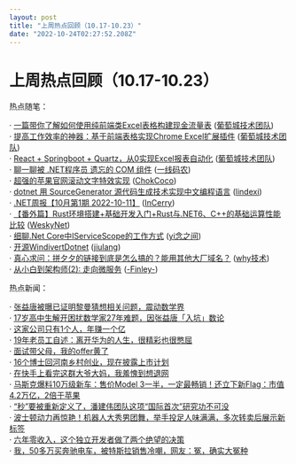 ```yaml
---
layout: post
title: "上周热点回顾（10.17-10.23）"
date: "2022-10-24T02:27:52.208Z"
---
```

上周热点回顾（10.17-10.23）
===================

热点随笔：

· [一篇带你了解如何使用纯前端类Excel表格构建现金流量表](https://www.cnblogs.com/powertoolsteam/archive/2022/10/18/16804628.html) ([葡萄城技术团队](https://www.cnblogs.com/powertoolsteam/))  
· [提高工作效率的神器：基于前端表格实现Chrome Excel扩展插件](https://www.cnblogs.com/powertoolsteam/archive/2022/10/19/16808035.html) ([葡萄城技术团队](https://www.cnblogs.com/powertoolsteam/))  
· [React + Springboot + Quartz，从0实现Excel报表自动化](https://www.cnblogs.com/powertoolsteam/archive/2022/10/20/16809948.html) ([葡萄城技术团队](https://www.cnblogs.com/powertoolsteam/))  
· [聊一聊被 .NET程序员 遗忘的 COM 组件](https://www.cnblogs.com/huangxincheng/archive/2022/10/17/16799234.html) ([一线码农](https://www.cnblogs.com/huangxincheng/))  
· [超强的苹果官网滚动文字特效实现](https://www.cnblogs.com/coco1s/archive/2022/10/20/16808899.html) ([ChokCoco](https://www.cnblogs.com/coco1s/))  
· [dotnet 用 SourceGenerator 源代码生成技术实现中文编程语言](https://www.cnblogs.com/lindexi/archive/2022/10/19/16804899.html) ([lindexi](https://www.cnblogs.com/lindexi/))  
· [.NET周报【10月第1期 2022-10-11】](https://www.cnblogs.com/InCerry/archive/2022/10/17/dotnet_week_22_10_1.html) ([InCerry](https://www.cnblogs.com/InCerry/))  
· [【番外篇】Rust环境搭建+基础开发入门+Rust与.NET6、C++的基础运算性能比较](https://www.cnblogs.com/weskynet/archive/2022/10/20/16808320.html) ([WeskyNet](https://www.cnblogs.com/weskynet/))  
· [细聊.Net Core中IServiceScope的工作方式](https://www.cnblogs.com/wucy/archive/2022/10/17/16791563.html) ([yi念之间](https://www.cnblogs.com/wucy/))  
· [开源WindivertDotnet](https://www.cnblogs.com/kewei/archive/2022/10/17/16801036.html) ([jiulang](https://www.cnblogs.com/kewei/))  
· [真心求问：拼夕夕的链接到底是怎么搞的？能用其他大厂域名？](https://www.cnblogs.com/thisiswhy/archive/2022/10/21/16813097.html) ([why技术](https://www.cnblogs.com/thisiswhy/))  
· [从小白到架构师(2): 走向微服务](https://www.cnblogs.com/Finley/archive/2022/10/21/16812713.html) ([\-Finley-](https://www.cnblogs.com/Finley/))

热点新闻：

· [张益唐被曝已证明黎曼猜想相关问题，震动数学界](https://news.cnblogs.com/n/729877/)  
· [17岁高中生解开困扰数学家27年难题，因张益唐「入坑」数论](https://news.cnblogs.com/n/729899/)  
· [这家公司只有1个人，年赚一个亿](https://news.cnblogs.com/n/730227/)  
· [19年老员工自述：离开华为的人生，很精彩也很憋屈](https://news.cnblogs.com/n/730110/)  
· [面试带父母，我的offer黄了](https://news.cnblogs.com/n/730215/)  
· [16个博士回河南乡村创业，现在披露上市计划](https://news.cnblogs.com/n/730029/)  
· [在快手上看完这群大爷大妈，我羞愧到想退网](https://news.cnblogs.com/n/730063/)  
· [马斯克爆料10万级新车：售价Model 3一半，一定最畅销！还立下新Flag：市值4.2万亿，2倍于苹果](https://news.cnblogs.com/n/730163/)  
· [“秒”要被重新定义了，潘建伟团队这项“国际首次”研究功不可没](https://news.cnblogs.com/n/730182/)  
· [波士顿动力再惊艳！机器人大秀男团舞，举手投足人味满满，多次转卖后展示新标签](https://news.cnblogs.com/n/730027/)  
· [六年零收入，这个独立开发者做了两个绝望的决策](https://news.cnblogs.com/n/729946/)  
· [我，50多万买奔驰电车，被特斯拉销售冷嘲，网友：冤，确实大冤种](https://news.cnblogs.com/n/729909/)